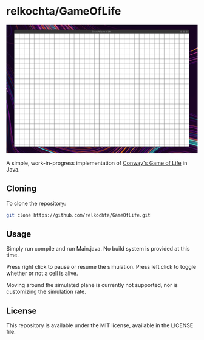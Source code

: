# relkochta/GameOfLife

![Conway's Game of Life in action](/screenshots/GameOfLife.gif?raw=true)

A simple, work-in-progress implementation of [Conway's Game of Life](https://en.wikipedia.org/wiki/Conway%27s_Game_of_Life) in Java.

## Cloning

To clone the repository:

```bash
git clone https://github.com/relkochta/GameOfLife.git
```

## Usage

Simply run compile and run Main.java. No build system is provided at this time.

Press right click to pause or resume the simulation. Press left click to toggle whether or not a cell is alive.

Moving around the simulated plane is currently not supported, nor is customizing the simulation rate.

## License

This repository is available under the MIT license, available in the LICENSE file.

